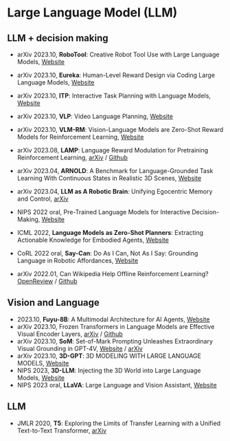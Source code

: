 # Large Language Model (LLM)


## LLM + decision making
- arXiv 2023.10, **RoboTool**: Creative Robot Tool Use with Large Language Models, [Website](https://creative-robotool.github.io/)
- arXiv 2023.10, **Eureka**: Human-Level Reward Design via Coding Large Language Models, [Website](https://eureka-research.github.io/)
- arXiv 2023.10, **ITP**: Interactive Task Planning with Language Models, [Website](https://wuphilipp.github.io/itp_site/)
- arXiv 2023.10, **VLP**: Video Language Planning, [Website](https://video-language-planning.github.io/)
- arXiv 2023.10, **VLM-RM**: Vision-Language Models are Zero-Shot Reward Models for Reinforcement Learning, [Website](https://sites.google.com/view/vlm-rm)
- arXiv 2023.08, **LAMP**: Language Reward Modulation for Pretraining Reinforcement Learning, [arXiv](https://arxiv.org/abs/2308.12270) / [Github](https://github.com/ademiadeniji/lamp)

- arXiv 2023.04, **ARNOLD**: A Benchmark for Language-Grounded Task Learning With Continuous States in Realistic 3D Scenes, [Website](https://arnold-benchmark.github.io/)
- arXiv 2023.04, **LLM as A Robotic Brain**: Unifying Egocentric Memory and Control, [arXiv](https://arxiv.org/abs/2304.09349)
- NIPS 2022 oral, Pre-Trained Language Models for Interactive Decision-Making, [Website](https://shuangli-project.github.io/Pre-Trained-Language-Models-for-Interactive-Decision-Making/)
- ICML 2022, **Language Models as Zero-Shot Planners**: Extracting Actionable Knowledge for Embodied Agents, [Website](https://wenlong.page/language-planner/)
- CoRL 2022 oral, **Say-Can**: Do As I Can, Not As I Say: Grounding Language in Robotic Affordances, [Website](https://say-can.github.io/)
- arXiv 2022.01, Can Wikipedia Help Offline Reinforcement Learning? [OpenReview](https://openreview.net/forum?id=eHrqmewX1B-) / [Github](https://github.com/machelreid/can-wikipedia-help-offline-rl)

## Vision and Language
- 2023.10, **Fuyu-8B**: A Multimodal Architecture for AI Agents, [Website](https://www.adept.ai/blog/fuyu-8b)
- arXiv 2023.10, Frozen Transformers in Language Models are Effective Visual Encoder Layers, [arXiv](https://arxiv.org/abs/2310.12973) / [Github](https://github.com/ziqipang/LM4VisualEncoding)
- arXiv 2023.10, **SoM**: Set-of-Mark Prompting Unleashes Extraordinary Visual Grounding in GPT-4V, [Website](https://som-gpt4v.github.io/) / [arXiv](https://arxiv.org/abs/2310.11441)
- arXiv 2023.10, **3D-GPT**: 3D MODELING WITH LARGE LANGUAGE MODELS, [Website](https://chuny1.github.io/3DGPT/3dgpt.html)
- NIPS 2023, **3D-LLM**: Injecting the 3D World into Large Language Models, [Website](https://vis-www.cs.umass.edu/3dllm/)
- NIPS 2023 oral, **LLaVA**: Large Language and Vision Assistant, [Website](https://llava-vl.github.io/)

## LLM
- JMLR 2020, **T5**: Exploring the Limits of Transfer Learning with a Unified Text-to-Text Transformer, [arXiv](https://arxiv.org/abs/1910.10683)
